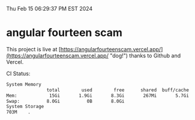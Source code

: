 Thu Feb 15 06:29:37 PM EST 2024

# angular fourteen scam


This project is live at [https://angularfourteenscam.vercel.app/](https://angularfourteenscam.vercel.app/ "dog!") thanks to Github and Vercel.

CI Status: 

```bash
System Memory
               total        used        free      shared  buff/cache   available
Mem:            15Gi       1.9Gi       8.3Gi       267Mi       5.7Gi        13Gi
Swap:          8.0Gi          0B       8.0Gi
System Storage
703M	.
```
```bash
